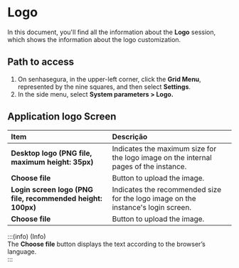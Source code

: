 # Logo

In this document, you'll find all the information about the **Logo** session, which shows the information about the logo customization.

## **Path to access**

1. On senhasegura, in the upper-left corner, click the **Grid Menu**, represented by the nine squares, and then select **Settings**.  
2. In the side menu, select **System parameters \> Logo.**

## Application logo Screen

| Item | Descrição |
| :---- | :---- |
| **Desktop logo (PNG file, maximum height: 35px)** | Indicates the maximum size for the logo image on the internal pages of the instance. |
| **Choose file** | Button to upload the image. |
| **Login screen logo (PNG file, recommended height: 100px)** | Indicates the recommended size for the logo image on the instance's login screen. |
| **Choose file** | Button to upload the image. |

:::(info) (Info)  
The **Choose file** button displays the text according to the browser’s language.  
:::